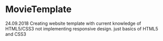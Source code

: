# MovieTemplate
24.09.2018 
Creating website template with current knowledge of HTML5/CSS3
not implementing responsive design. just basics of HTML5 and CSS3
